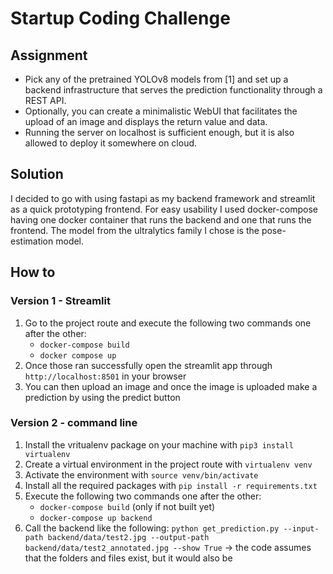 # Startup Coding Challenge

## Assignment
- Pick any of the pretrained YOLOv8 models from [1] and set up a backend infrastructure that serves the prediction functionality through a REST API.
- Optionally, you can create a minimalistic WebUI that facilitates the upload of an image and displays the return value and data.
- Running the server on localhost is sufficient enough, but it is also allowed to deploy it somewhere on cloud.

## Solution
I decided to go with using fastapi as my backend framework and streamlit as a quick prototyping frontend. For easy usability 
I used docker-compose having one docker container that runs the backend and one that runs the frontend. The model from the 
ultralytics family I chose is the pose-estimation model.

## How to

### Version 1 - Streamlit

1. Go to the project route and execute the following two commands one after the other:
    - `docker-compose build`
    - `docker compose up`
2. Once those ran successfully open the streamlit app through `http://localhost:8501` in your browser
3. You can then upload an image and once the image is uploaded make a prediction by using the predict button


### Version 2 - command line
1. Install the vritualenv package on your machine with `pip3 install virtualenv`
2. Create a virtual environment in the project route with `virtualenv venv`
3. Activate the environment with `source venv/bin/activate`
4. Install all the required packages with `pip install -r requirements.txt`
5. Execute the following two commands one after the other:
    - `docker-compose build` (only if not built yet)
    - `docker-compose up backend`
6. Call the backend like the following: `python get_prediction.py --input-path backend/data/test2.jpg --output-path backend/data/test2_annotated.jpg --show True` 
-> the code assumes that the folders and files exist, but it would also be

